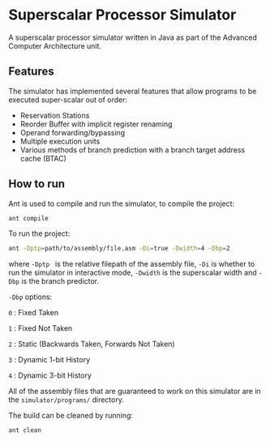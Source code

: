 # Superscalar Processor Simulator

A superscalar processor simulator written in Java as part of the Advanced Computer Architecture unit.

## Features

The simulator has implemented several features that allow programs to be executed super-scalar out of order:

* Reservation Stations
* Reorder Buffer with implicit register renaming
* Operand forwarding/bypassing
* Multiple execution units
* Various methods of branch prediction with a branch target address cache (BTAC)

## How to run

Ant is used to compile and run the simulator, to compile the project:

```bash
ant compile
```

To run the project:

```bash
ant -Dptp=path/to/assembly/file.asm -Di=true -Dwidth=4 -Dbp=2
```

where `-Dptp ` is the relative filepath of the assembly file, `-Di` is whether to run the simulator in interactive mode, `-Dwidth` is the superscalar width and `-Dbp` is the branch predictor.

`-Dbp` options:

`0` : Fixed Taken

`1` : Fixed Not Taken

`2` : Static (Backwards Taken, Forwards Not Taken)

`3` : Dynamic 1-bit History

`4` : Dynamic 3-bit History

All of the assembly files that are guaranteed to work on this simulator are in the `simulator/programs/` directory.

The build can be cleaned by running:

```bash
ant clean
```
